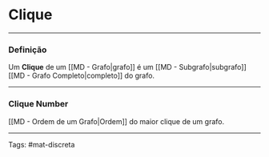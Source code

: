 # Clique

---

### Definição

Um **Clique** de um [[MD - Grafo|grafo]] é um [[MD - Subgrafo|subgrafo]] [[MD - Grafo Completo|completo]] do grafo.

---

### Clique Number

[[MD - Ordem de um Grafo|Ordem]] do maior clique de um grafo.

---

Tags: #mat-discreta 
